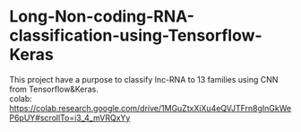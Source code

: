 # Long-Non-coding-RNA-classification-using-Tensorflow-Keras
This project have a purpose to classify lnc-RNA to 13 families using CNN from Tensorflow&amp;Keras. \
colab: https://colab.research.google.com/drive/1MGuZtxXiXu4eQVJTFrn8gInGkWeP6pUY#scrollTo=i3_4_mVRQxYy
